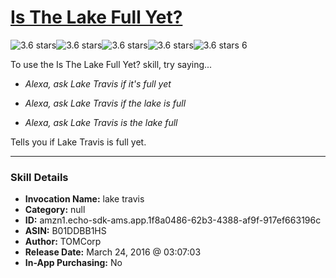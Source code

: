 # [Is The Lake Full Yet?](http://alexa.amazon.com/#skills/amzn1.echo-sdk-ams.app.1f8a0486-62b3-4388-af9f-917ef663196c)
![3.6 stars](../../images/ic_star_black_18dp_1x.png)![3.6 stars](../../images/ic_star_black_18dp_1x.png)![3.6 stars](../../images/ic_star_black_18dp_1x.png)![3.6 stars](../../images/ic_star_half_black_18dp_1x.png)![3.6 stars](../../images/ic_star_border_black_18dp_1x.png) 6

To use the Is The Lake Full Yet? skill, try saying...

* *Alexa, ask Lake Travis if it's full yet*

* *Alexa, ask Lake Travis if the lake is full*

* *Alexa, ask Lake Travis is the lake full*

Tells you if Lake Travis is full yet.

***

### Skill Details

* **Invocation Name:** lake travis
* **Category:** null
* **ID:** amzn1.echo-sdk-ams.app.1f8a0486-62b3-4388-af9f-917ef663196c
* **ASIN:** B01DDBB1HS
* **Author:** TOMCorp
* **Release Date:** March 24, 2016 @ 03:07:03
* **In-App Purchasing:** No
